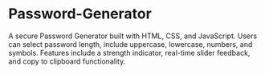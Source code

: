 # Password-Generator
A secure Password Generator built with HTML, CSS, and JavaScript. Users can select password length, include uppercase, lowercase, numbers, and symbols. Features include a strength indicator, real-time slider feedback, and copy to clipboard functionality.
